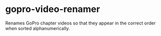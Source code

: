 # gopro-video-renamer
Renames GoPro chapter videos so that they appear in the correct order when sorted alphanumerically.
